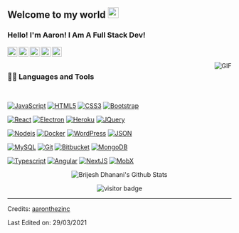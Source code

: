 
    
## Welcome to my world <img src="https://github.com/TheDudeThatCode/TheDudeThatCode/blob/master/Assets/Earth.gif" width="24px">

### Hello! I'm Aaron! I Am A Full Stack Dev!


<a href="https://twitter.com/dhanani_brijesh">
  <img align="left" alt="Brijesh Dhanani | Twitter" width="22px" src="https://cdn.jsdelivr.net/npm/simple-icons@v3/icons/twitter.svg" />
</a>
<a href="https://www.linkedin.com/in/brijesh-dhanani-8a2061141">
  <img align="left" alt="Brijesh Dhanani" width="22px" src="https://cdn.jsdelivr.net/npm/simple-icons@v3/icons/linkedin.svg" />
</a>
<a href="https://www.facebook.com/people/Brijesh-Dhanani/100010798357963">
  <img align="left" alt="Brijesh Dhanani" width="22px" src="https://cdn.jsdelivr.net/npm/simple-icons@v3/icons/facebook.svg" />
</a>
<a href="https://www.instagram.com/singer_brijesh_dhanani">
  <img align="left" alt="Brijesh Dhanani" width="22px" src="https://cdn.jsdelivr.net/npm/simple-icons@v3/icons/instagram.svg" />
</a>
<a href="https://youtu.be/X_zgw9GojSc">
  <img align="left" alt="Brijesh Dhanani" width="22px" src="https://cdn.jsdelivr.net/npm/simple-icons@v3/icons/youtube.svg" />
</a>

<br />
<br />

  <img align="right" alt="GIF" src="https://media.giphy.com/media/836HiJc7pgzy8iNXCn/giphy.gif" />
  
### 👨‍💻 Languages and Tools

<br />

[![JavaScript](https://img.shields.io/badge/-JavaScript-black?style=flat&logo=javascript&link=https://github.com/aaronthezinc)](https://github.com/aaronthezinc) 
[![HTML5](https://img.shields.io/badge/-HTML5-E34F26?style=flat&logo=html5&logoColor=white&link=https://github.com/aaronthezinc)](https://github.com/aaronthezinc) 
[![CSS3](https://img.shields.io/badge/-CSS3-1572B6?style=flat&logo=css3&link=https://github.com/aaronthezinc)](https://github.com/aaronthezinc) 
[![Bootstrap](https://img.shields.io/badge/-Bootstrap-563D7C?style=flat&logo=bootstrap&link=https://github.com/aaronthezinc)](https://github.com/aaronthezinc) 

[![React](https://img.shields.io/badge/-React-black?style=flat&logo=react&link=https://github.com/aaronthezinc)](https://github.com/aaronthezinc) 
[![Electron](https://img.shields.io/badge/-Electron-gray?style=flat&logo=electron&link=https://github.com/aaronthezinc)](https://github.com/aaronthezinc) 
[![Heroku](https://img.shields.io/badge/-Heroku-gray?style=flat&logo=heroku&link=https://github.com/aaronthezinc)](https://github.com/aaronthezinc) 
[![JQuery](https://img.shields.io/badge/-JQuery-blue?style=flat&logo=jquery&link=https://github.com/aaronthezinc)](https://github.com/aaronthezinc) 

[![Nodejs](https://img.shields.io/badge/-Nodejs-green?style=flat&logo=Node.js&link=https://github.com/aaronthezinc)](https://github.com/aaronthezinc) 
[![Docker](https://img.shields.io/badge/-Docker-black?style=flat&logo=docker&link=https://github.com/aaronthezinc)](https://github.com/aaronthezinc) 
[![WordPress](https://img.shields.io/badge/-WordPress-blue?style=flat&logo=wordpress&link=https://github.com/aaronthezinc)](https://github.com/aaronthezinc) 
[![JSON](https://img.shields.io/badge/-json-02569B?style=flat&logo=json&link=https://github.com/aaronthezinc)](https://github.com/aaronthezinc)

[![MySQL](https://img.shields.io/badge/-MySQL-black?style=flat&logo=mysql&link=https://github.com/aaronthezinc)](https://github.com/aaronthezinc)
[![Git](https://img.shields.io/badge/-Git-black?style=flat&logo=git&link=https://github.com/aaronthezinc)](https://github.com/aaronthezinc) 
[![Bitbucket](https://img.shields.io/badge/-Bitbucket-blue?style=flat&logo=bitbucket&link=https://github.com/aaronthezinc)](https://github.com/aaronthezinc)
[![MongoDB](https://img.shields.io/badge/-MongoDB-FCA121?style=flat&logo=mongodb&link=https://github.com/aaronthezinc)](https://gitlab.com/aaronthezinc) 

[![Typescript](https://img.shields.io/badge/-TypeScript-white?style=flat&logo=typescript&link=https://github.com/aaronthezinc)](https://github.com/aaronthezinc)
[![Angular](https://img.shields.io/badge/-Angular-red?style=flat&logo=angular&link=https://github.com/aaronthezinc)](https://github.com/aaronthezinc) 
[![NextJS](https://img.shields.io/badge/-NextJS-black?style=flat&logo=nextjs&link=https://github.com/aaronthezinc)](https://github.com/aaronthezinc)
[![MobX](https://img.shields.io/badge/-MobX-gray?style=flat&logo=mobx&link=https://github.com/aaronthezinc)](https://gitlab.com/aaronthezinc) 

<p align='center'>
  <img align="center" src="https://github-readme-stats.vercel.app/api?username=aaronthezinc&show_icons=true&title_color=fff&icon_color=79ff97&text_color=efefef&bg_color=24292e" alt="Brijesh Dhanani's Github Stats">
</p>

<p align='center'>
  <img src="https://visitor-badge.glitch.me/badge?page_id=aaronthezinc.aaronthezinc" alt="visitor badge"/>
</p>

-----

Credits: [aaronthezinc](https://github.com/aaronthezinc)

Last Edited on: 29/03/2021



